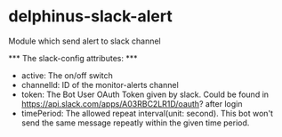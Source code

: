 # delphinus-slack-alert
Module which send alert to slack channel

*** The slack-config attributes: ***
- active: The on/off switch
- channelId: ID of the monitor-alerts channel
- token: The Bot User OAuth Token given by slack. Could be found in https://api.slack.com/apps/A03RBC2LR1D/oauth? after login
- timePeriod: The allowed repeat interval(unit: second). This bot won't send the same message repeatly within the given time period.
